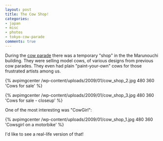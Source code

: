 ```yaml
---
layout: post
title: The Cow Shop!
categories:
- japan
- misc
- photos
- tokyo-cow-parade
comments: true
---
```

During the [cow parade]({{root_url}}/{{site.category_dir}}/tokyo-cow-parade/) there was a temporary "shop" in the the Marunouchi building. They were selling model cows, of various designs from previous cow parades. They even had plain "paint-your-own" cows for those frustrated artists among us.

<!-- TODO --> <a href="http://picasaweb.google.com/avparker/TokyoCowParade2008Japan"></a>
{% avpimgcenter /wp-content/uploads/2009/01/cow_shop_2.jpg 480 360 'Cows for sale' %}

{% avpimgcenter /wp-content/uploads/2009/01/cow_shop_3.jpg 480 360 'Cows for sale - closeup' %}

One of the most interesting was "CowGirl":

{% avpimgcenter /wp-content/uploads/2009/01/cow_shop_1.jpg 480 360 'Cowsgirl on a motorbike' %}

I'd like to see a real-life version of that!
